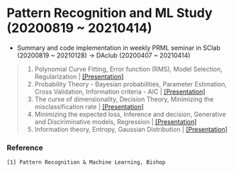 # Pattern Recognition and ML Study (20200819 ~ 20210414)
- Summary and code implementation in weekly PRML seminar in SClab (20200819 ~ 20210128) -> DAclub (20200407 ~ 20210414)


> 1. Polynomial Curve Fitting, Error function (RMS), Model Selection, Regularization | [[Presentation]](https://github.com/OH-Seoyoung/Pattern_Recognition_and_ML_Study/blob/master/presentation/20200819_PRML.pdf)  
> 2. Probability Theory - Bayesian probabilities, Parameter Estimation, Cross Validation, Information criteria - AIC | [[Presentation]](https://github.com/OH-Seoyoung/Pattern_Recognition_and_ML_Study/blob/master/presentation/20200901_PRML.pdf)  
> 3. The curse of dimensionality, Decision Theory, Minimizing the misclassification rate | [[Presentation]](https://github.com/OH-Seoyoung/Pattern_Recognition_and_ML_Study/blob/master/presentation/20200908_PRML.pdf)  
> 4. Minimizing the expected loss, Inference and decision, Generative and Disciriminative models, Regression | [[Presentation]](https://github.com/OH-Seoyoung/Pattern_Recognition_and_ML_Study/blob/master/presentation/20200915_PRML.pdf)  
> 5. Information theory, Entropy, Gaussian Distribution | [[Presentation]](https://github.com/OH-Seoyoung/Pattern_Recognition_and_ML_Study/blob/master/presentation/20200922_PRML.pdf)  


### Reference
```
[1] Pattern Recognition & Machine Learning, Bishop
```
